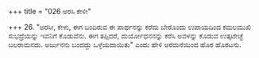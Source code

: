 +++
title = "026 ಅರಸಿ ಕೇಳೀ"

+++
26. "ಅರಸೀ, ಕೇಳು, ಈಗ ಬಂದಿರುವ ಈ ಪಾರ್ಥನನ್ನು ಕರೆದು ಬೇರೊಂದು ಉಪಾಯದಿಂದ ಕಮಲಮುಖಿ ಸುಭದ್ರೆಯನ್ನು ಇವನಿಗೆ ಕೊಡುವೆನು. ಈಗ ತಪ್ಪಿದರೆ,  ದುರ್ಯೋಧನನನ್ನು ಕರೆಸಿ ಅವಳನ್ನು ಕೊಡುವ ಉತ್ಕಟೇಚ್ಛೆ ಬಲರಾಮನದು. ಅರ್ಜುನನು ಬಂದದ್ದು ಒಳ್ಳೆಯದಾಯಿತು" ಎಂದು ಹೇಳಿ ಅರಮನೆಯಿಂದ ಹೊರ ಹೊರಟನು.